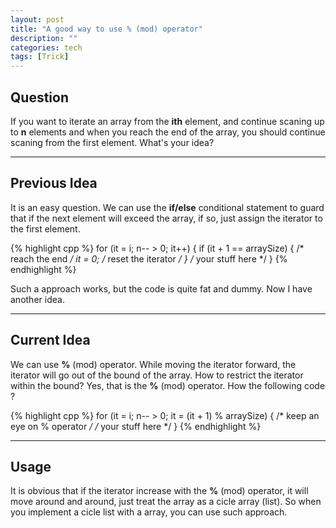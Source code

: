 ```yaml
---
layout: post
title: "A good way to use % (mod) operator"
description: ""
categories: tech
tags: [Trick]
---
```




## Question
If you want to iterate an array from the **ith** element, and continue scaning
up to **n** elements and when you reach the end of the array, you should
continue scaning from the first element. What's your idea?

------------------------------

## Previous Idea
It is an easy question. We can use the **if/else** conditional statement to
guard that if the next element will exceed the array, if so, just assign the
iterator to the first element.

{% highlight cpp %}
for (it = i; n-- > 0; it++) {
    if (it + 1 == arraySize) { /* reach the end */
        it = 0; /* reset the iterator */
    }
    /* your stuff here */
}
{% endhighlight %}

Such a approach works, but the code is quite fat and dummy. Now I have another
idea.

------------------------------------

## Current Idea
We can use **%** (mod) operator. While moving the iterator forward, the iterator
will go out of the bound of the array. How to restrict the iterator within the
bound? Yes, that is the **%** (mod) operator. How the following code ?

{% highlight cpp %}
for (it = i; n-- > 0; it = (it + 1) % arraySize) { /* keep an eye on % operator */
    /* your stuff here */
}
{% endhighlight %}

----------------------------------------

## Usage
It is obvious that if the iterator increase with the **%** (mod) operator, it
will move around and around, just treat the array as a cicle array (list). So
when you implement a cicle list with a array, you can use such approach.
